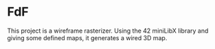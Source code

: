 # FdF

This project is a wireframe rasterizer. Using the 42 miniLibX library and giving some defined maps, it generates a wired 3D map.
